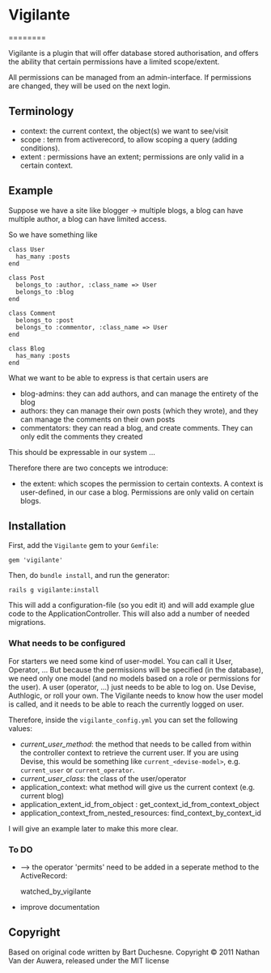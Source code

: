 # Vigilante
========

Vigilante is a plugin that will offer database stored authorisation, and offers the ability
that certain permissions have a limited scope/extent.

All permissions can be managed from an admin-interface.
If permissions are changed, they will be used on the next login.

## Terminology

- context: the current context, the object(s) we want to see/visit
- scope  : term from activerecord, to allow scoping a query (adding conditions).
- extent : permissions have an extent; permissions are only valid in a certain context.

## Example

Suppose we have a site like blogger -> multiple blogs, a blog can have multiple author, a blog can have limited access.

So we have something like

    class User
      has_many :posts
    end

    class Post
      belongs_to :author, :class_name => User
      belongs_to :blog
    end

    class Comment
      belongs_to :post
      belongs_to :commentor, :class_name => User
    end

    class Blog
      has_many :posts
    end

What we want to be able to express is that certain users are

* blog-admins: they can add authors, and can manage the entirety of the blog
* authors: they can manage their own posts (which they wrote), and they can manage the comments on their own posts
* commentators: they can read a blog, and create comments. They can only edit the comments they created

This should be expressable in our system ...

Therefore there are two concepts we introduce:

* the extent: which scopes the permission to certain contexts. A context is user-defined, in our case a blog.
  Permissions are only valid on certain blogs.

## Installation

First, add the `Vigilante` gem to your `Gemfile`:

    gem 'vigilante'

Then, do `bundle install`, and run the generator:

    rails g vigilante:install

This will add a configuration-file (so you edit it) and will add example glue code to the ApplicationController.
This will also add a number of needed migrations.

### What needs to be configured

For starters we need some kind of user-model. You can call it User, Operator, ...
But because the permissions will be specified (in the database), we need only one model (and no models based on
a role or permissions for the user). A user (operator, ...) just needs to be able to log on. Use Devise, Authlogic, or
roll your own. The Vigilante needs to know how the user model is called, and it needs to be able to reach the currently
logged on user.

Therefore, inside the `vigilante_config.yml` you can set the following values:

- *current_user_method*: the method that needs to be called from within the controller context to retrieve the current user.
  If you are using Devise, this would be something like `current_<devise-model>`, e.g. `current_user` or `current_operator`.
- *current_user_class*: the class of the user/operator
- application_context: what method will give us the current context (e.g. current blog)
- application_extent_id_from_object : get_context_id_from_context_object
- application_context_from_nested_resources: find_context_by_context_id

I will give an example later to make this more clear.


### To DO

- --> the operator 'permits' need to be added in a seperate method to the ActiveRecord:

    watched_by_vigilante

- improve documentation


## Copyright

Based on original code written by Bart Duchesne.
Copyright &copy; 2011 Nathan Van der Auwera, released under the MIT license
